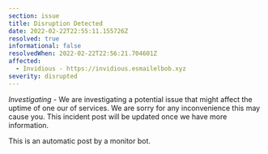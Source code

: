 ```yaml
---
section: issue
title: Disruption Detected
date: 2022-02-22T22:55:11.155726Z
resolved: true
informational: false
resolvedWhen: 2022-02-22T22:56:21.704601Z
affected:
  - Invidious - https://invidious.esmailelbob.xyz
severity: disrupted
---
```

*Investigating* - We are investigating a potential issue that might affect the uptime of one our of services. We are sorry for any inconvenience this may cause you. This incident post will be updated once we have more information.

This is an automatic post by a monitor bot.
        